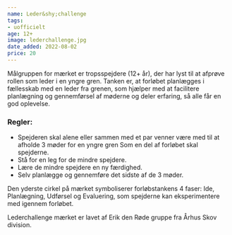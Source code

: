 ```yaml
---
name: Leder&shy;challenge
tags:
- uofficielt
age: 12+
image: lederchallenge.jpg
date_added: 2022-08-02
price: 20
---
```

Målgruppen for mærket er tropsspejdere (12+ år), der har lyst til at afprøve rollen som leder i en yngre gren. Tanken er, at forløbet planlægges i fællesskab med en leder fra grenen, som hjælper med at facilitere planlægning og gennemførsel af møderne og deler erfaring, så alle får en god oplevelse.

### Regler:
- Spejderen skal alene eller sammen med et par venner være med til at afholde 3 møder for en yngre gren
Som en del af forløbet skal spejderne.
- Stå for en leg for de mindre spejdere.
- Lære de mindre spejdere en ny færdighed. 
- Selv planlægge og gennemføre det sidste af de 3 møder.

Den yderste cirkel på mærket symboliserer forløbstankens 4 faser: Ide, Planlægning, Udførsel og Evaluering, som spejderne kan eksperimentere med igennem forløbet.

Lederchallenge mærket er lavet af Erik den Røde gruppe fra Århus Skov division.
